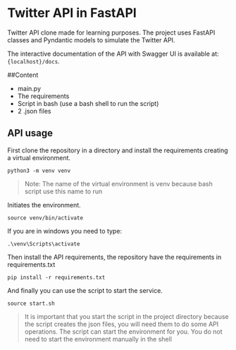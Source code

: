 # Twitter API in FastAPI
Twitter API clone made for learning purposes. The project uses FastAPI classes and Pyndantic models to simulate the Twitter API.

The interactive documentation of the API with Swagger UI is available at: `{localhost}/docs`.

##Content
* main.py
* The requirements
* Script in bash (use a bash shell to run the script)
* 2 .json files 

## API usage
First clone the repository in a directory and install the requirements creating a virtual environment.
```Shell
python3 -m venv venv
```
>Note: The name of the virtual environment is venv because bash script use this name to run

Initiates the environment.
```Shell
source venv/bin/activate
```
If you are in windows you need to type:
```Shell
.\venv\Scripts\activate
```
Then install the API requirements, the repository have the requirements in requirements.txt
```Shell
pip install -r requirements.txt
```
And finally you can use the script to start the service.
```Shell
source start.sh
```
>It is important that you start the script in the project directory because the script creates the json files, you will need them to do some API operations.
The script can start the environment for you. You do not need to start the environment manually in the shell